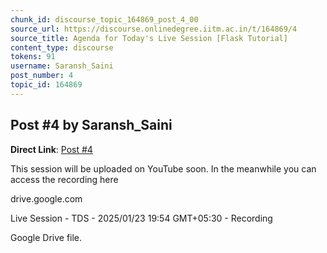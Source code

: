 ```yaml
---
chunk_id: discourse_topic_164869_post_4_00
source_url: https://discourse.onlinedegree.iitm.ac.in/t/164869/4
source_title: Agenda for Today's Live Session [Flask Tutorial]
content_type: discourse
tokens: 91
username: Saransh_Saini
post_number: 4
topic_id: 164869
---
```


## Post #4 by Saransh_Saini

**Direct Link**: [Post #4](https://discourse.onlinedegree.iitm.ac.in/t/164869/4)

This session will be uploaded on YouTube soon. In the meanwhile you can access the recording here

drive.google.com

Live Session - TDS - 2025/01/23 19:54 GMT+05:30 - Recording

Google Drive file.
